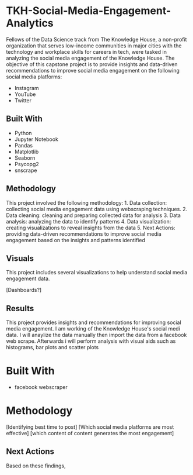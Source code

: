 # TKH-Social-Media-Engagement-Analytics

Fellows of the Data Science track from The Knowledge House, a non-profit organization that serves low-income communities in major cities with the technology and workplace skills for careers in tech, were tasked in analyzing the social media engagement of the Knowledge House. The objective of this capstone project is to provide insights and data-driven recommendations to improve social media engagement on the following social media platforms:
* Instagram
* YouTube
* Twitter 

## Built With
* Python
* Jupyter Notebook
* Pandas
* Matplotlib
* Seaborn 
* Psycopg2
* snscrape
## Methodology 
This project involved the following methodology:
    1. Data collection: collecting social media engagement data using webscraping techniques. 
    2. Data cleaning: cleaning and preparing collected data for analysis
    3. Data analysis: analyzing the data to identify patterns 
    4. Data visualization: creating visualizations to reveal insights from the data 
    5. Next Actions: providing data-driven recommendations to improve social media engagement based on the insights and patterns identified 
## Visuals 
This project includes several visualizations to help understand social media engagement data. 

[Dashboards?]

## Results
This project provides insights and recommendations for improving social media engagement. 
 I am working of the Knowledge House's social medi data. I will anaylize the data manually then import the data from a facebook web scrape. Afterwards i will perform analysis with visual aids such as histograms, bar plots and scatter plots

# Built With
* facebook webscraper


# Methodology 

[Identifying best time to post]
[Which social media platforms are most effective]
[which content of content generates the most engagement]


## Next Actions 
Based on these findings, 